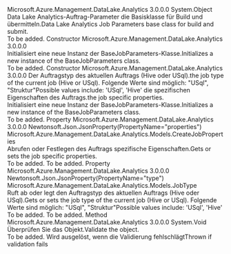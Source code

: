 <Type Name="BaseJobParameters" FullName="Microsoft.Azure.Management.DataLake.Analytics.Models.BaseJobParameters">
  <TypeSignature Language="C#" Value="public class BaseJobParameters" />
  <TypeSignature Language="ILAsm" Value=".class public auto ansi beforefieldinit BaseJobParameters extends System.Object" />
  <TypeSignature Language="DocId" Value="T:Microsoft.Azure.Management.DataLake.Analytics.Models.BaseJobParameters" />
  <TypeSignature Language="VB.NET" Value="Public Class BaseJobParameters" />
  <TypeSignature Language="F#" Value="type BaseJobParameters = class" />
  <AssemblyInfo>
    <AssemblyName>Microsoft.Azure.Management.DataLake.Analytics</AssemblyName>
    <AssemblyVersion>3.0.0.0</AssemblyVersion>
  </AssemblyInfo>
  <Base>
    <BaseTypeName>System.Object</BaseTypeName>
  </Base>
  <Interfaces />
  <Docs>
    <summary>
            <span data-ttu-id="c6c0f-101">Data Lake Analytics-Auftrag-Parameter die Basisklasse für Build und übermitteln.</span><span class="sxs-lookup"><span data-stu-id="c6c0f-101">Data Lake Analytics Job Parameters base class for build and submit.</span></span>
            </summary>
    <remarks>To be added.</remarks>
  </Docs>
  <Members>
    <Member MemberName=".ctor">
      <MemberSignature Language="C#" Value="public BaseJobParameters ();" />
      <MemberSignature Language="ILAsm" Value=".method public hidebysig specialname rtspecialname instance void .ctor() cil managed" />
      <MemberSignature Language="DocId" Value="M:Microsoft.Azure.Management.DataLake.Analytics.Models.BaseJobParameters.#ctor" />
      <MemberSignature Language="VB.NET" Value="Public Sub New ()" />
      <MemberType>Constructor</MemberType>
      <AssemblyInfo>
        <AssemblyName>Microsoft.Azure.Management.DataLake.Analytics</AssemblyName>
        <AssemblyVersion>3.0.0.0</AssemblyVersion>
      </AssemblyInfo>
      <Parameters />
      <Docs>
        <summary>
            <span data-ttu-id="c6c0f-102">Initialisiert eine neue Instanz der BaseJobParameters-Klasse.</span><span class="sxs-lookup"><span data-stu-id="c6c0f-102">Initializes a new instance of the BaseJobParameters class.</span></span>
            </summary>
        <remarks>To be added.</remarks>
      </Docs>
    </Member>
    <Member MemberName=".ctor">
      <MemberSignature Language="C#" Value="public BaseJobParameters (Microsoft.Azure.Management.DataLake.Analytics.Models.JobType type, Microsoft.Azure.Management.DataLake.Analytics.Models.CreateJobProperties properties);" />
      <MemberSignature Language="ILAsm" Value=".method public hidebysig specialname rtspecialname instance void .ctor(valuetype Microsoft.Azure.Management.DataLake.Analytics.Models.JobType type, class Microsoft.Azure.Management.DataLake.Analytics.Models.CreateJobProperties properties) cil managed" />
      <MemberSignature Language="DocId" Value="M:Microsoft.Azure.Management.DataLake.Analytics.Models.BaseJobParameters.#ctor(Microsoft.Azure.Management.DataLake.Analytics.Models.JobType,Microsoft.Azure.Management.DataLake.Analytics.Models.CreateJobProperties)" />
      <MemberSignature Language="VB.NET" Value="Public Sub New (type As JobType, properties As CreateJobProperties)" />
      <MemberSignature Language="F#" Value="new Microsoft.Azure.Management.DataLake.Analytics.Models.BaseJobParameters : Microsoft.Azure.Management.DataLake.Analytics.Models.JobType * Microsoft.Azure.Management.DataLake.Analytics.Models.CreateJobProperties -&gt; Microsoft.Azure.Management.DataLake.Analytics.Models.BaseJobParameters" Usage="new Microsoft.Azure.Management.DataLake.Analytics.Models.BaseJobParameters (type, properties)" />
      <MemberType>Constructor</MemberType>
      <AssemblyInfo>
        <AssemblyName>Microsoft.Azure.Management.DataLake.Analytics</AssemblyName>
        <AssemblyVersion>3.0.0.0</AssemblyVersion>
      </AssemblyInfo>
      <Parameters>
        <Parameter Name="type" Type="Microsoft.Azure.Management.DataLake.Analytics.Models.JobType" />
        <Parameter Name="properties" Type="Microsoft.Azure.Management.DataLake.Analytics.Models.CreateJobProperties" />
      </Parameters>
      <Docs>
        <param name="type"><span data-ttu-id="c6c0f-103">Der Auftragstyp des aktuellen Auftrags (Hive oder USql).</span><span class="sxs-lookup"><span data-stu-id="c6c0f-103">the job type of the current job (Hive or USql).</span></span>
            <span data-ttu-id="c6c0f-104">Folgende Werte sind möglich: "USql", "Struktur"</span><span class="sxs-lookup"><span data-stu-id="c6c0f-104">Possible values include: 'USql', 'Hive'</span></span></param>
        <param name="properties"><span data-ttu-id="c6c0f-105">die spezifischen Eigenschaften des Auftrags.</span><span class="sxs-lookup"><span data-stu-id="c6c0f-105">the job specific properties.</span></span></param>
        <summary>
            <span data-ttu-id="c6c0f-106">Initialisiert eine neue Instanz der BaseJobParameters-Klasse.</span><span class="sxs-lookup"><span data-stu-id="c6c0f-106">Initializes a new instance of the BaseJobParameters class.</span></span>
            </summary>
        <remarks>To be added.</remarks>
      </Docs>
    </Member>
    <Member MemberName="Properties">
      <MemberSignature Language="C#" Value="public Microsoft.Azure.Management.DataLake.Analytics.Models.CreateJobProperties Properties { get; set; }" />
      <MemberSignature Language="ILAsm" Value=".property instance class Microsoft.Azure.Management.DataLake.Analytics.Models.CreateJobProperties Properties" />
      <MemberSignature Language="DocId" Value="P:Microsoft.Azure.Management.DataLake.Analytics.Models.BaseJobParameters.Properties" />
      <MemberSignature Language="VB.NET" Value="Public Property Properties As CreateJobProperties" />
      <MemberSignature Language="F#" Value="member this.Properties : Microsoft.Azure.Management.DataLake.Analytics.Models.CreateJobProperties with get, set" Usage="Microsoft.Azure.Management.DataLake.Analytics.Models.BaseJobParameters.Properties" />
      <MemberType>Property</MemberType>
      <AssemblyInfo>
        <AssemblyName>Microsoft.Azure.Management.DataLake.Analytics</AssemblyName>
        <AssemblyVersion>3.0.0.0</AssemblyVersion>
      </AssemblyInfo>
      <Attributes>
        <Attribute>
          <AttributeName>Newtonsoft.Json.JsonProperty(PropertyName="properties")</AttributeName>
        </Attribute>
      </Attributes>
      <ReturnValue>
        <ReturnType>Microsoft.Azure.Management.DataLake.Analytics.Models.CreateJobProperties</ReturnType>
      </ReturnValue>
      <Docs>
        <summary>
            <span data-ttu-id="c6c0f-107">Abrufen oder Festlegen des Auftrags spezifische Eigenschaften.</span><span class="sxs-lookup"><span data-stu-id="c6c0f-107">Gets or sets the job specific properties.</span></span>
            </summary>
        <value>To be added.</value>
        <remarks>To be added.</remarks>
      </Docs>
    </Member>
    <Member MemberName="Type">
      <MemberSignature Language="C#" Value="public Microsoft.Azure.Management.DataLake.Analytics.Models.JobType Type { get; set; }" />
      <MemberSignature Language="ILAsm" Value=".property instance valuetype Microsoft.Azure.Management.DataLake.Analytics.Models.JobType Type" />
      <MemberSignature Language="DocId" Value="P:Microsoft.Azure.Management.DataLake.Analytics.Models.BaseJobParameters.Type" />
      <MemberSignature Language="VB.NET" Value="Public Property Type As JobType" />
      <MemberSignature Language="F#" Value="member this.Type : Microsoft.Azure.Management.DataLake.Analytics.Models.JobType with get, set" Usage="Microsoft.Azure.Management.DataLake.Analytics.Models.BaseJobParameters.Type" />
      <MemberType>Property</MemberType>
      <AssemblyInfo>
        <AssemblyName>Microsoft.Azure.Management.DataLake.Analytics</AssemblyName>
        <AssemblyVersion>3.0.0.0</AssemblyVersion>
      </AssemblyInfo>
      <Attributes>
        <Attribute>
          <AttributeName>Newtonsoft.Json.JsonProperty(PropertyName="type")</AttributeName>
        </Attribute>
      </Attributes>
      <ReturnValue>
        <ReturnType>Microsoft.Azure.Management.DataLake.Analytics.Models.JobType</ReturnType>
      </ReturnValue>
      <Docs>
        <summary>
            <span data-ttu-id="c6c0f-108">Ruft ab oder legt den Auftragstyp des aktuellen Auftrags (Hive oder USql).</span><span class="sxs-lookup"><span data-stu-id="c6c0f-108">Gets or sets the job type of the current job (Hive or USql).</span></span>
            <span data-ttu-id="c6c0f-109">Folgende Werte sind möglich: "USql", "Struktur"</span><span class="sxs-lookup"><span data-stu-id="c6c0f-109">Possible values include: 'USql', 'Hive'</span></span>
            </summary>
        <value>To be added.</value>
        <remarks>To be added.</remarks>
      </Docs>
    </Member>
    <Member MemberName="Validate">
      <MemberSignature Language="C#" Value="public virtual void Validate ();" />
      <MemberSignature Language="ILAsm" Value=".method public hidebysig newslot virtual instance void Validate() cil managed" />
      <MemberSignature Language="DocId" Value="M:Microsoft.Azure.Management.DataLake.Analytics.Models.BaseJobParameters.Validate" />
      <MemberSignature Language="VB.NET" Value="Public Overridable Sub Validate ()" />
      <MemberSignature Language="F#" Value="abstract member Validate : unit -&gt; unit&#xA;override this.Validate : unit -&gt; unit" Usage="baseJobParameters.Validate " />
      <MemberType>Method</MemberType>
      <AssemblyInfo>
        <AssemblyName>Microsoft.Azure.Management.DataLake.Analytics</AssemblyName>
        <AssemblyVersion>3.0.0.0</AssemblyVersion>
      </AssemblyInfo>
      <ReturnValue>
        <ReturnType>System.Void</ReturnType>
      </ReturnValue>
      <Parameters />
      <Docs>
        <summary>
            <span data-ttu-id="c6c0f-110">Überprüfen Sie das Objekt.</span><span class="sxs-lookup"><span data-stu-id="c6c0f-110">Validate the object.</span></span>
            </summary>
        <remarks>To be added.</remarks>
        <exception cref="T:Microsoft.Rest.ValidationException">
            <span data-ttu-id="c6c0f-111">Wird ausgelöst, wenn die Validierung fehlschlägt</span><span class="sxs-lookup"><span data-stu-id="c6c0f-111">Thrown if validation fails</span></span>
            </exception>
      </Docs>
    </Member>
  </Members>
</Type>